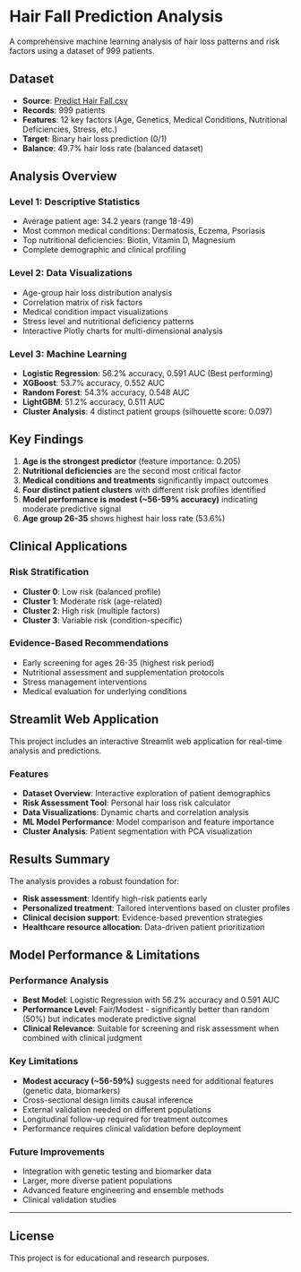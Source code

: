 # Hair Fall Prediction Analysis

A comprehensive machine learning analysis of hair loss patterns and risk factors using a dataset of 999 patients.

## Dataset

- **Source**: [Predict Hair Fall.csv](https://www.kaggle.com/datasets/amitvkulkarni/hair-health/data)
- **Records**: 999 patients
- **Features**: 12 key factors (Age, Genetics, Medical Conditions, Nutritional Deficiencies, Stress, etc.)
- **Target**: Binary hair loss prediction (0/1)
- **Balance**: 49.7% hair loss rate (balanced dataset)

## Analysis Overview

### Level 1: Descriptive Statistics
- Average patient age: 34.2 years (range 18-49)
- Most common medical conditions: Dermatosis, Eczema, Psoriasis
- Top nutritional deficiencies: Biotin, Vitamin D, Magnesium
- Complete demographic and clinical profiling

### Level 2: Data Visualizations
- Age-group hair loss distribution analysis
- Correlation matrix of risk factors
- Medical condition impact visualizations
- Stress level and nutritional deficiency patterns
- Interactive Plotly charts for multi-dimensional analysis

### Level 3: Machine Learning
- **Logistic Regression**: 56.2% accuracy, 0.591 AUC (Best performing)
- **XGBoost**: 53.7% accuracy, 0.552 AUC
- **Random Forest**: 54.3% accuracy, 0.548 AUC
- **LightGBM**: 51.2% accuracy, 0.511 AUC
- **Cluster Analysis**: 4 distinct patient groups (silhouette score: 0.097)

## Key Findings

1. **Age is the strongest predictor** (feature importance: 0.205)
2. **Nutritional deficiencies** are the second most critical factor
3. **Medical conditions and treatments** significantly impact outcomes
4. **Four distinct patient clusters** with different risk profiles identified
5. **Model performance is modest (~56-59% accuracy)** indicating moderate predictive signal
6. **Age group 26-35** shows highest hair loss rate (53.6%)

## Clinical Applications

### Risk Stratification
- **Cluster 0**: Low risk (balanced profile)
- **Cluster 1**: Moderate risk (age-related)
- **Cluster 2**: High risk (multiple factors)
- **Cluster 3**: Variable risk (condition-specific)

### Evidence-Based Recommendations
- Early screening for ages 26-35 (highest risk period)
- Nutritional assessment and supplementation protocols
- Stress management interventions
- Medical evaluation for underlying conditions

## Streamlit Web Application

This project includes an interactive Streamlit web application for real-time analysis and predictions.

### Features
- **Dataset Overview**: Interactive exploration of patient demographics
- **Risk Assessment Tool**: Personal hair loss risk calculator
- **Data Visualizations**: Dynamic charts and correlation analysis
- **ML Model Performance**: Model comparison and feature importance
- **Cluster Analysis**: Patient segmentation with PCA visualization

## Results Summary

The analysis provides a robust foundation for:
- **Risk assessment**: Identify high-risk patients early
- **Personalized treatment**: Tailored interventions based on cluster profiles  
- **Clinical decision support**: Evidence-based prevention strategies
- **Healthcare resource allocation**: Data-driven patient prioritization

## Model Performance & Limitations

### Performance Analysis
- **Best Model**: Logistic Regression with 56.2% accuracy and 0.591 AUC
- **Performance Level**: Fair/Modest - significantly better than random (50%) but indicates moderate predictive signal
- **Clinical Relevance**: Suitable for screening and risk assessment when combined with clinical judgment

### Key Limitations
- **Modest accuracy (~56-59%)** suggests need for additional features (genetic data, biomarkers)
- Cross-sectional design limits causal inference
- External validation needed on different populations
- Longitudinal follow-up required for treatment outcomes
- Performance requires clinical validation before deployment

### Future Improvements
- Integration with genetic testing and biomarker data
- Larger, more diverse patient populations
- Advanced feature engineering and ensemble methods
- Clinical validation studies


---

## License

This project is for educational and research purposes.

